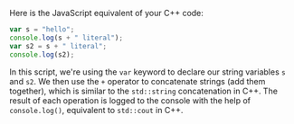 Here is the JavaScript equivalent of your C++ code:

```JavaScript
var s = "hello";
console.log(s + " literal");
var s2 = s + " literal";
console.log(s2);
```

In this script, we're using the `var` keyword to declare our string variables `s` and `s2`. We then use the `+` operator to concatenate strings (add them together), which is similar to the `std::string` concatenation in C++. The result of each operation is logged to the console with the help of `console.log()`, equivalent to `std::cout` in C++.
